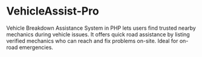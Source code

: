# VehicleAssist-Pro
Vehicle Breakdown Assistance System in PHP lets users find trusted nearby mechanics during vehicle issues. It offers quick road assistance by listing verified mechanics who can reach and fix problems on-site. Ideal for on-road emergencies.
